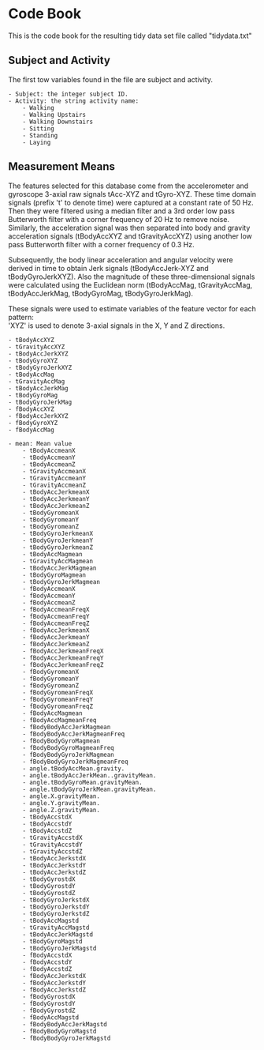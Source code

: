 # Code Book

This is the code book for the resulting tidy data set file called "tidydata.txt"

## Subject and Activity

The first tow variables found in the file are subject and activity.

	- Subject: the integer subject ID.
	- Activity: the string activity name:
		- Walking
  		- Walking Upstairs
  		- Walking Downstairs
  		- Sitting
  		- Standing
  		- Laying

## Measurement Means

The features selected for this database come from the accelerometer and gyroscope 3-axial raw signals tAcc-XYZ and tGyro-XYZ. These time domain signals (prefix 't' to denote time) were captured at a constant rate of 50 Hz. Then they were filtered using a median filter and a 3rd order low pass Butterworth filter with a corner frequency of 20 Hz to remove noise. Similarly, the acceleration signal was then separated into body and gravity acceleration signals (tBodyAccXYZ and tGravityAccXYZ) using another low pass Butterworth filter with a corner frequency of 0.3 Hz. 

Subsequently, the body linear acceleration and angular velocity were derived in time to obtain Jerk signals (tBodyAccJerk-XYZ and tBodyGyroJerkXYZ). Also the magnitude of these three-dimensional signals were calculated using the Euclidean norm (tBodyAccMag, tGravityAccMag, tBodyAccJerkMag, tBodyGyroMag, tBodyGyroJerkMag). 

These signals were used to estimate variables of the feature vector for each pattern:  
'XYZ' is used to denote 3-axial signals in the X, Y and Z directions.

	- tBodyAccXYZ
	- tGravityAccXYZ
	- tBodyAccJerkXYZ
	- tBodyGyroXYZ
	- tBodyGyroJerkXYZ
	- tBodyAccMag
	- tGravityAccMag
	- tBodyAccJerkMag
	- tBodyGyroMag
	- tBodyGyroJerkMag
	- fBodyAccXYZ
	- fBodyAccJerkXYZ
	- fBodyGyroXYZ
	- fBodyAccMag

	- mean: Mean value
		- tBodyAccmeanX
		- tBodyAccmeanY
		- tBodyAccmeanZ
		- tGravityAccmeanX
		- tGravityAccmeanY
		- tGravityAccmeanZ
		- tBodyAccJerkmeanX
		- tBodyAccJerkmeanY
		- tBodyAccJerkmeanZ
		- tBodyGyromeanX
		- tBodyGyromeanY
		- tBodyGyromeanZ
		- tBodyGyroJerkmeanX
		- tBodyGyroJerkmeanY
		- tBodyGyroJerkmeanZ
		- tBodyAccMagmean
		- tGravityAccMagmean
		- tBodyAccJerkMagmean
		- tBodyGyroMagmean
		- tBodyGyroJerkMagmean
		- fBodyAccmeanX
		- fBodyAccmeanY
		- fBodyAccmeanZ
		- fBodyAccmeanFreqX
		- fBodyAccmeanFreqY
		- fBodyAccmeanFreqZ
		- fBodyAccJerkmeanX
		- fBodyAccJerkmeanY
		- fBodyAccJerkmeanZ
		- fBodyAccJerkmeanFreqX
		- fBodyAccJerkmeanFreqY
		- fBodyAccJerkmeanFreqZ
		- fBodyGyromeanX
		- fBodyGyromeanY
		- fBodyGyromeanZ
		- fBodyGyromeanFreqX
		- fBodyGyromeanFreqY
		- fBodyGyromeanFreqZ
		- fBodyAccMagmean
		- fBodyAccMagmeanFreq
		- fBodyBodyAccJerkMagmean
		- fBodyBodyAccJerkMagmeanFreq
		- fBodyBodyGyroMagmean
		- fBodyBodyGyroMagmeanFreq
		- fBodyBodyGyroJerkMagmean
		- fBodyBodyGyroJerkMagmeanFreq
		- angle.tBodyAccMean.gravity.
		- angle.tBodyAccJerkMean..gravityMean.
		- angle.tBodyGyroMean.gravityMean.
		- angle.tBodyGyroJerkMean.gravityMean.
		- angle.X.gravityMean.
		- angle.Y.gravityMean.
		- angle.Z.gravityMean.
		- tBodyAccstdX
		- tBodyAccstdY
		- tBodyAccstdZ
		- tGravityAccstdX
		- tGravityAccstdY
		- tGravityAccstdZ
		- tBodyAccJerkstdX
		- tBodyAccJerkstdY
		- tBodyAccJerkstdZ
		- tBodyGyrostdX
		- tBodyGyrostdY
		- tBodyGyrostdZ
		- tBodyGyroJerkstdX
		- tBodyGyroJerkstdY
		- tBodyGyroJerkstdZ
		- tBodyAccMagstd
		- tGravityAccMagstd
		- tBodyAccJerkMagstd
		- tBodyGyroMagstd
		- tBodyGyroJerkMagstd
		- fBodyAccstdX
		- fBodyAccstdY
		- fBodyAccstdZ
		- fBodyAccJerkstdX
		- fBodyAccJerkstdY
		- fBodyAccJerkstdZ
		- fBodyGyrostdX
		- fBodyGyrostdY
		- fBodyGyrostdZ
		- fBodyAccMagstd
		- fBodyBodyAccJerkMagstd
		- fBodyBodyGyroMagstd
		- fBodyBodyGyroJerkMagstd
